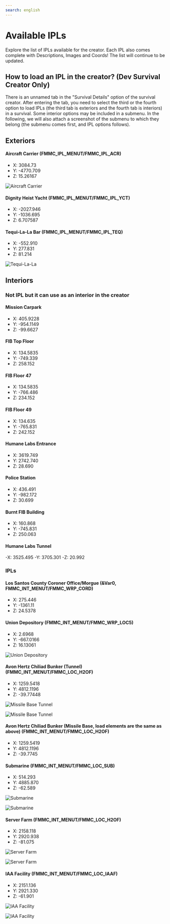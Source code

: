 ```yaml
---
search: english
---
```


# Available IPLs

Explore the list of IPLs available for the creator. Each IPL also comes complete with Descriptions, Images and Coords! The list will continue to be updated.

## How to load an IPL in the creator? (Dev Survival Creator Only)

There is an unnamed tab in the "Survival Details" option of the survival creator. After entering the tab, you need to select the third or the fourth option to load IPLs (the third tab is exteriors and the fourth tab is interiors) in a survival. Some interior options may be included in a submenu. In the following, we will also attach a screenshot of the submenu to which they belong (the submenu comes first, and IPL options follows).

## Exteriors

#### Aircraft Carrier (FMMC_IPL_MENUT/FMMC_IPL_ACR)
  - X: 3084.73
  - Y: -4770.709
  - Z: 15.26167

![Aircraft Carrier](https://www.neptune.work/images/upload/survivalenableaircraftcarrier.jpg)

#### Dignity Heist Yacht (FMMC_IPL_MENUT/FMMC_IPL_YCT)
  - X: -2027.946
  - Y: -1036.695
  - Z: 6.707587
  
#### Tequi-La-La Bar (FMMC_IPL_MENUT/FMMC_IPL_TEQ)
  - X: -552.910
  - Y: 277.831
  - Z: 81.214

![Tequi-La-La](https://www.neptune.work/images/upload/interior-tequi-la-la.jpg)

## Interiors

### Not IPL but it can use as an interior in the creator

#### Mission Carpark
  - X: 405.9228
  - Y: -954.1149
  - Z: -99.6627

#### FIB Top Floor
  - X: 134.5835
  - Y: -749.339
  - Z: 258.152

#### FIB Floor 47
  - X: 134.5835
  - Y: -766.486
  - Z: 234.152

#### FIB Floor 49
  - X: 134.635
  - Y: -765.831
  - Z: 242.152

#### Humane Labs Entrance
  - X: 3619.749
  - Y: 2742.740
  - Z: 28.690

#### Police Station
  - X: 436.491
  - Y: -982.172
  - Z: 30.699

#### Burnt FIB Building
  - X: 160.868
  - Y: -745.831
  - Z: 250.063

#### Humane Labs Tunnel 
  -X: 3525.495 
  -Y: 3705.301 
  -Z: 20.992

### IPLs

#### Los Santos County Coroner Office/Morgue (&Var0, FMMC_INT_MENUT/FMMC_WRP_CORD)
  - X: 275.446
  - Y: -1361.11
  - Z: 24.5378

#### Union Depository (FMMC_INT_MENUT/FMMC_WRP_LOC5)
  - X: 2.6968
  - Y: -667.0166
  - Z: 16.13061
  
![Union Depository](https://www.neptune.work/images/upload/interior-union-depository.jpg)

#### Avon Hertz Chiliad Bunker (Tunnel) (FMMC_INT_MENUT/FMMC_LOC_H2OF)
  - X: 1259.5418
  - Y: 4812.1196
  - Z: -39.77448

![Missile Base Tunnel](https://www.neptune.work/images/upload/interior-avon-bunker-belong-to-list-12-1.jpg)

![Missile Base Tunnel](https://www.neptune.work/images/upload/interior-avon-bunker-belong-to-list-12-2.jpg)

#### Avon Hertz Chiliad Bunker (Missile Base, load elements are the same as above) (FMMC_INT_MENUT/FMMC_LOC_H2OF)
  - X: 1259.5419
  - Y: 4812.1196
  - Z: -39.7745

#### Submarine (FMMC_INT_MENUT/FMMC_LOC_SUB)
  - X: 514.293
  - Y: 4885.870
  - Z: -62.589

![Submarine](https://www.neptune.work/images/upload/interior-submarine-1.jpg)

![Submarine](https://www.neptune.work/images/upload/interior-submarine-2.jpg)

#### Server Farm (FMMC_INT_MENUT/FMMC_LOC_H2OF)
  - X: 2158.118
  - Y: 2920.938
  - Z: -81.075

![Server Farm](https://www.neptune.work/images/upload/interior-server-farm-1.jpg)

![Server Farm](https://www.neptune.work/images/upload/interior-server-farm-2.jpg)

#### IAA Facility (FMMC_INT_MENUT/FMMC_LOC_IAAF)
  - X: 2151.136
  - Y: 2921.330
  - Z: -61.901

![IAA Facility](https://www.neptune.work/images/upload/interior-iaa-facility-1.jpg)

![IAA Facility](https://www.neptune.work/images/upload/interior-iaa-facility-2.jpg)
